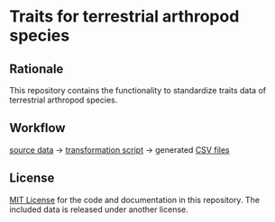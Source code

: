 # Traits for terrestrial arthropod species

## Rationale

<!-- This section gives a quick description of what this repository is for. At least update the "... the data of (blank) ..." or edit as you see fit. -->

This repository contains the functionality to standardize traits data of terrestrial arthropod species.

## Workflow

[source data](data/raw) → [transformation script](src/transformation.Rmd) → generated [CSV files](data/processed)

## License

[MIT License](LICENSE) for the code and documentation in this repository. The included data is released under another license.

